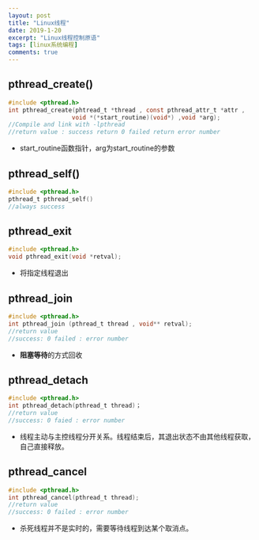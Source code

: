 ```yaml
---
layout: post
title: "Linux线程"
date: 2019-1-20
excerpt: "Linux线程控制原语"
tags: [linux系统编程]
comments: true
---
```

## pthread_create()

```c
#include <pthread.h>
int pthread_create(phtread_t *thread , const pthread_attr_t *attr , 
                  void *(*start_routine)(void*) ,void *arg);
//Compile and link with -lpthread
//return value : success return 0 failed return error number
```

- start_routine函数指针，arg为start_routine的参数

## pthread_self()

```c
#include <pthread.h>
pthread_t pthread_self()
//always success 
```

## pthread_exit

```c
#include <pthread.h>
void pthread_exit(void *retval);
```

- 将指定线程退出

## pthread_join

```c
#include <pthread.h>
int pthread_join (pthread_t thread , void** retval);
//return value
//success: 0 failed : error number
```

- **阻塞等待**的方式回收

## pthread_detach

```c
#include <pthread.h>
int pthread_detach(pthread_t thread)；
//return value
//success: 0 faied : error number
```

- 线程主动与主控线程分开关系。线程结束后，其退出状态不由其他线程获取，自己直接释放。

## pthread_cancel

```c
#include <pthread.h>
int pthread_cancel(pthread_t thread);
//return value
//success: 0 failed : error number
```

- 杀死线程并不是实时的，需要等待线程到达某个取消点。

